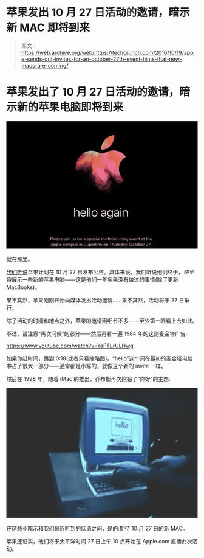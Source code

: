 # 苹果发出 10 月 27 日活动的邀请，暗示新 MAC 即将到来 

> 原文：<https://web.archive.org/web/https://techcrunch.com/2016/10/19/apple-sends-out-invites-for-an-october-27th-event-hints-that-new-macs-are-coming/>

# 苹果发出了 10 月 27 日活动的邀请，暗示新的苹果电脑即将到来

![mac](img/77990c6734e0e891dbafd9a3888057b8.png)

就在那里。

[我们听说](https://web.archive.org/web/20221207205436/https://beta.techcrunch.com/2016/10/18/waiting-impatiently-for-apple-to-release-new-macs-youll-get-them-on-october-27th/)苹果计划在 10 月 27 日发布公告。具体来说，我们听说他们终于，*终于*将展示一些新的苹果电脑——这是他们一年多来没有做过的事情(除了更新 MacBooks)。

果不其然，苹果刚刚开始向媒体发出活动邀请……果不其然，活动将于 27 日举行。

除了活动的时间和地点之外，苹果的邀请函细节不多——至少第一眼看上去如此。

不过，请注意“再次问候”的部分——然后再看一遍 1984 年的这则麦金塔广告:

https://www.youtube.com/watch?v=YaFTLrULHwg

如果你赶时间，跳到 0:18(或者只看缩略图)。“hello”这个词在最初的麦金塔电脑中占了很大一部分——通常都是小写的，就像这个新的 invite 一样。

然后在 1998 年，随着 iMac 的推出，乔布斯再次挖掘了“你好”的主题:

![hello](img/cfb2ab6d5a1459267088847c3b20f712.png)

在这些小暗示和我们最近听到的低语之间，是的:期待 10 月 27 日的新 MAC。

苹果还证实，他们将于太平洋时间 27 日上午 10 点开始在 Apple.com 直播此次活动。